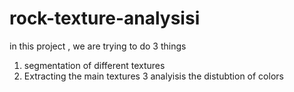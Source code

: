 # rock-texture-analysisi
in this project , we are trying to do 3 things
1. segmentation of different textures
2. Extracting the main textures
3 analyisis the distubtion of colors
